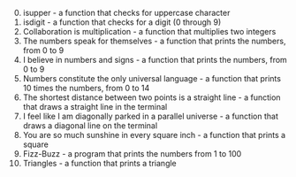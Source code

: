 0. isupper - a function that checks for uppercase character
1. isdigit - a function that checks for a digit (0 through 9)
2. Collaboration is multiplication - a function that multiplies two
integers
3. The numbers speak for themselves - a function that prints the numbers,
from 0 to 9
4. I believe in numbers and signs - a function that prints the numbers,
from 0 to 9
5. Numbers constitute the only universal language - a function that
prints 10 times the numbers, from 0 to 14
6. The shortest distance between two points is a straight line - a
function that draws a straight line in the terminal
7. I feel like I am diagonally parked in a parallel universe - a function
that draws a diagonal line on the terminal
8. You are so much sunshine in every square inch - a function that prints
a square
9. Fizz-Buzz - a program that prints the numbers from 1 to 100
10. Triangles - a function that prints a triangle
